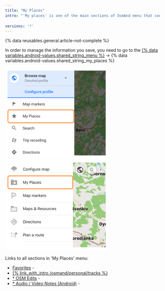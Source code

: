 ```yaml
---
title: "My Places"
intro: "'My places' is one of the main sections of OsmAnd menu that contains way and control of user points named [Favorites](/osmand/personal/favorites), GPX-[tracks](/osmand/personal/tracks) (recorded and maked routes), OSM edit points ([POI for OpenStreetMap](/osmand/map/point-layers-on-map#points-of-interest-poi)), [audio / Video Notes (Android)](/osmand/plugins/audio-video-notes)."

versions: '*'
---
```


{% data reusables.general.article-not-complete %}

In order to manage the information you save, you need to go to the [{% data variables.android-values.shared_string_menu %}](/osmand/start-with/main-menu) → {% data variables.android-values.shared_string_my_places %}

![My Places android](/assets/images/personal/my_places_android.png) ![My Places ios](/assets/images/personal/my_places_ios.png)

Links to all sections in 'My Places' menu:
- [Favorites](/osmand/personal/favorites) - 
- [{% link_with_intro /osmand/personal/tracks %}](/osmand/personal/tracks)
- [* OSM Edits](/osmand/plugins/osm-editing) - 
- [* Audio / Video Notes (Android)](/osmand/plugins/audio-video-notes) - 